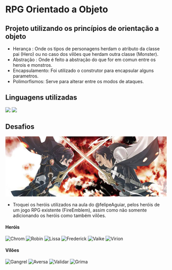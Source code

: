 # RPG Orientado a Objeto

## Projeto utilizando os princípios de orientação a objeto

* Herança : Onde os tipos de personagens herdam o atributo da classe pai (Hero) ou no caso dos vilões que herdam outra classe (Monster).
* Abstração : Onde é feito a abstração do que for em comun entre os herois e monstros.
* Encapsulamento: Foi utilizado o construtor para encapsular alguns parametros.
* Polimorfismos: Serve para alterar entre os modos de ataques.

## Linguagens utilizadas 

<img width="30" src="https://cdn.jsdelivr.net/gh/devicons/devicon/icons/csharp/csharp-plain.svg" /> <img width="30" src="https://cdn.jsdelivr.net/gh/devicons/devicon/icons/javascript/javascript-plain.svg" />

## Desafios

<p align="center">
<img src="src/img/1.png">
          </p>

* Troquei os heróis utilizados na aula do @felipeAguiar, pelos heróis de um jogo RPG existente (FireEmblem), assim como não somente adicionando os heróis como também vilões.


#### Heróis
<p align="left">
          <img title="Chrom" width="80" src="https://static.wikia.nocookie.net/fireemblem/images/8/8b/Chromfacingleft.png/revision/latest/scale-to-width-down/110?cb=20161025065557">
          <img title="Robin" width="100" src="https://static.wikia.nocookie.net/fireemblem/images/5/51/Robin_Avatar_M_F.png/revision/latest/scale-to-width-down/110?cb=20170501220038">
          <img title="Lissa" width="80" src="https://static.wikia.nocookie.net/fireemblem/images/8/8a/Liz_Portrait.png/revision/latest/scale-to-width-down/110?cb=20161015065144">
          <img title="Frederick" width="80" src="https://static.wikia.nocookie.net/fireemblem/images/2/27/Frederik_Portrait.png/revision/latest/scale-to-width-down/110?cb=20161015064100">
          <img title="Vaike" width="100" src="https://static.wikia.nocookie.net/fireemblem/images/7/75/Vake.png/revision/latest/scale-to-width-down/110?cb=20160428055645">
          <img title="Virion" width="100" src="https://static.wikia.nocookie.net/fireemblem/images/0/05/Viole.png/revision/latest/scale-to-width-down/110?cb=20160603022920">
</p>
          
#### Vilões
<p align="left">
          <img title="Gangrel" src="https://static.wikia.nocookie.net/fireemblem/images/7/74/Gangrel_Portrait.png/revision/latest/scale-to-width-down/110?cb=20161025064304">
          <img title="Aversa" src="https://static.wikia.nocookie.net/fireemblem/images/b/b7/Inverse_Portrait.png/revision/latest/scale-to-width-down/110?cb=20161025070019">
          <img title="Validar" width="80" src="https://static.wikia.nocookie.net/fireemblem/images/2/26/Validar_Portrait.png/revision/latest/scale-to-width-down/110?cb=20160718010530">
          <img title="Grima" width="180" src="https://static.wikia.nocookie.net/fireemblem/images/0/0c/Grima_Awakening_Chapter_23_Art.png/revision/latest/scale-to-width-down/350?cb=20161109033352">          
</p>
